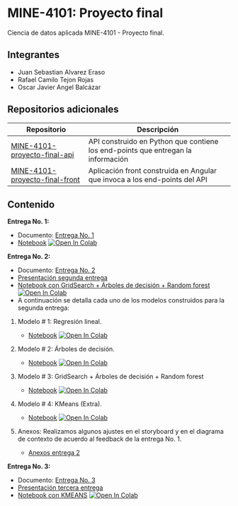 # MINE-4101: Proyecto final

Ciencia de datos aplicada MINE-4101 - Proyecto final.

## Integrantes

* Juan Sebastian Alvarez Eraso
* Rafael Camilo Tejon Rojas
* Oscar Javier Angel Balcázar

## Repositorios adicionales

| Repositorio                                                                                        | Descripción                                                                      |
|----------------------------------------------------------------------------------------------------|----------------------------------------------------------------------------------|
| [MINE-4101-proyecto-final-api](https://github.com/juanalvarez123/MINE-4101-proyecto-final-api)     | API construido en Python que contiene los end-points que entregan la información |
| [MINE-4101-proyecto-final-front](https://github.com/juanalvarez123/MINE-4101-proyecto-final-front) | Aplicación front construida en Angular que invoca a los end-points del API       |

## Contenido

**Entrega No. 1:**
  * Documento: [Entrega No. 1](https://github.com/juanalvarez123/MINE-4101-proyecto-final/blob/main/resources/primera-entrega/Proyecto%20final%20-%20Primera%20entrega.pdf) 
  * [Notebook](https://github.com/juanalvarez123/MINE-4101-proyecto-final/blob/main/resources/primera-entrega/Proyecto_Entrega_1.ipynb) [![Open In Colab](https://colab.research.google.com/assets/colab-badge.svg)](https://colab.research.google.com/github/juanalvarez123/MINE-4101-proyecto-final/blob/main/resources/primera-entrega/Proyecto_Entrega_1.ipynb)

**Entrega No. 2:**
  * Documento: [Entrega No. 2](https://github.com/juanalvarez123/MINE-4101-proyecto-final/blob/main/resources/segunda-entrega/Proyecto%20final%20-%20Segunda%20entrega.pdf)
  * [Presentación segunda entrega](https://github.com/juanalvarez123/MINE-4101-proyecto-final/blob/main/resources/segunda-entrega/Presentacion%20segunda%20entrega.pdf)
  * [Notebook con GridSearch + Árboles de decisión + Random forest](https://github.com/juanalvarez123/MINE-4101-proyecto-final/blob/main/resources/segunda-entrega/MODELO_3.ipynb) [![Open In Colab](https://colab.research.google.com/assets/colab-badge.svg)](https://colab.research.google.com/github/juanalvarez123/MINE-4101-proyecto-final/blob/main/resources/segunda-entrega/MODELO_3.ipynb)
  * A continuación se detalla cada uno de los modelos construidos para la segunda entrega:

1. Modelo # 1: Regresión lineal.
      - [Notebook](https://github.com/juanalvarez123/MINE-4101-proyecto-final/blob/main/resources/segunda-entrega/MODELO_1.ipynb) [![Open In Colab](https://colab.research.google.com/assets/colab-badge.svg)](https://colab.research.google.com/github/juanalvarez123/MINE-4101-proyecto-final/blob/main/resources/segunda-entrega/MODELO_1.ipynb)

2. Modelo # 2: Árboles de decisión.
      - [Notebook](https://github.com/juanalvarez123/MINE-4101-proyecto-final/blob/main/resources/segunda-entrega/MODELO_2.ipynb) [![Open In Colab](https://colab.research.google.com/assets/colab-badge.svg)](https://colab.research.google.com/github/juanalvarez123/MINE-4101-proyecto-final/blob/main/resources/segunda-entrega/MODELO_2.ipynb)

3. Modelo # 3: GridSearch + Árboles de decisión + Random forest
      - [Notebook](https://github.com/juanalvarez123/MINE-4101-proyecto-final/blob/main/resources/segunda-entrega/MODELO_3.ipynb) [![Open In Colab](https://colab.research.google.com/assets/colab-badge.svg)](https://colab.research.google.com/github/juanalvarez123/MINE-4101-proyecto-final/blob/main/resources/segunda-entrega/MODELO_3.ipynb)

4. Modelo # 4: KMeans (Extra).
      - [Notebook](https://github.com/juanalvarez123/MINE-4101-proyecto-final/blob/main/resources/segunda-entrega/MODELO_4.ipynb) [![Open In Colab](https://colab.research.google.com/assets/colab-badge.svg)](https://colab.research.google.com/github/juanalvarez123/MINE-4101-proyecto-final/blob/main/resources/segunda-entrega/MODELO_4.ipynb)

5. Anexos: Realizamos algunos ajustes en el storyboard y en el diagrama de contexto de acuerdo al feedback de la entrega No. 1.
      - [Anexos entrega 2](https://github.com/juanalvarez123/MINE-4101-proyecto-final/blob/main/Anexos.md)

**Entrega No. 3:**
  * Documento: [Entrega No. 3](https://github.com/juanalvarez123/MINE-4101-proyecto-final/blob/main/resources/tercera-entrega/Proyecto%20final%20-%20Tercera%20entrega.pdf)
  * [Presentación tercera entrega](https://github.com/juanalvarez123/MINE-4101-proyecto-final/blob/main/resources/tercera-entrega/Presentacion%20tercera%20entrega.pdf)
  * [Notebook con KMEANS](https://github.com/juanalvarez123/MINE-4101-proyecto-final/blob/main/resources/tercera-entrega/KMEANS.ipynb) [![Open In Colab](https://colab.research.google.com/assets/colab-badge.svg)](https://colab.research.google.com/github/juanalvarez123/MINE-4101-proyecto-final/blob/main/resources/tercera-entrega/KMEANS.ipynb)
